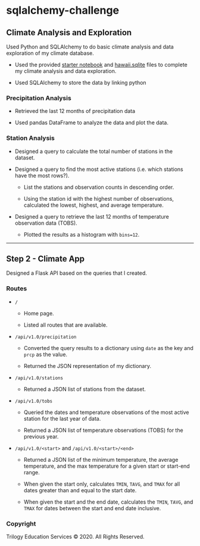 # sqlalchemy-challenge
## Climate Analysis and Exploration

Used Python and SQLAlchemy to do basic climate analysis and data exploration of my climate database.

* Used the provided [starter notebook](climate_starter.ipynb) and [hawaii.sqlite](Resources/hawaii.sqlite) files to complete my climate analysis and data exploration.

* Used SQLAlchemy to store the data by linking python

### Precipitation Analysis

* Retrieved the last 12 months of precipitation data

* Used pandas DataFrame to analyze the data and plot the data.

### Station Analysis

* Designed a query to calculate the total number of stations in the dataset.

* Designed a query to find the most active stations (i.e. which stations have the most rows?).

  * List the stations and observation counts in descending order.

  * Using the station id with the highest number of observations, calculated the lowest, highest, and average temperature.

* Designed a query to retrieve the last 12 months of temperature observation data (TOBS).

  * Plotted the results as a histogram with `bins=12`.

- - -

## Step 2 - Climate App

Designed a Flask API based on the queries that I created.

### Routes

* `/`

  * Home page.

  * Listed all routes that are available.

* `/api/v1.0/precipitation`

  * Converted the query results to a dictionary using `date` as the key and `prcp` as the value.

  * Returned the JSON representation of my dictionary.

* `/api/v1.0/stations`

  * Returned a JSON list of stations from the dataset.

* `/api/v1.0/tobs`
  * Queried the dates and temperature observations of the most active station for the last year of data.

  * Returned a JSON list of temperature observations (TOBS) for the previous year.

* `/api/v1.0/<start>` and `/api/v1.0/<start>/<end>`

  * Returned a JSON list of the minimum temperature, the average temperature, and the max temperature for a given start or start-end range.

  * When given the start only, calculates `TMIN`, `TAVG`, and `TMAX` for all dates greater than and equal to the start date.

  * When given the start and the end date, calculates the `TMIN`, `TAVG`, and `TMAX` for dates between the start and end date inclusive.


### Copyright

Trilogy Education Services © 2020. All Rights Reserved.
